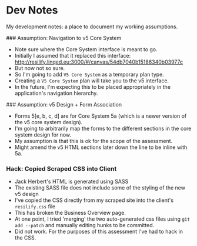 
# Dev Notes

My development notes: a place to document my working assumptions.

### Assumption: Navigation to v5 Core System

- Note sure where the Core System interface is meant to go.
- Initially I assumed that it replaced this interface: http://resilify.linqed.eu:3000/#/canvas/54db7040b15186340b03977c
- But now not so sure.
- So I'm going to add `V5 Core System` as a temporary plan type.
- Creating a `V5 Core System` plan will take you to the v5 interface.
- In the future, I'm expecting this to be placed appropriately in the application's navigation hierarchy.

### Assumption: v5 Design + Form Association

- Forms 5[e, b, c, d] are for Core System 5a (which is a newer version of the v5 core system design).
- I'm going to arbitrarily map the forms to the different sections in the core system design for now.
- My assumption is that this is ok for the scope of the assessment.
- Might amend the v5 HTML sections later down the line to be inline with 5a.

### Hack: Copied Scraped CSS into Client

- Jack Herbert's HTML is generated using SASS
- The existing SASS file does not include some of the styling of the new v5 design
- I've copied the CSS directly from my scraped site into the client's `resilify.css` file
- This has broken the Business Overview page.
- At one point, I tried 'merging' the two auto-generated css files using `git add --patch` and manually editing hunks to be committed.
- Did not work. For the purposes of this assessment I've had to hack in the CSS.
